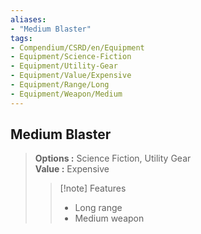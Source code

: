 ```yaml
---
aliases:
- "Medium Blaster"
tags:
- Compendium/CSRD/en/Equipment
- Equipment/Science-Fiction
- Equipment/Utility-Gear
- Equipment/Value/Expensive
- Equipment/Range/Long
- Equipment/Weapon/Medium
---
```


  
## Medium Blaster  
  
>  
> **Options :** Science Fiction, Utility Gear  
> **Value :** Expensive  
>>[!note] Features  
>> - Long range  
>> - Medium weapon